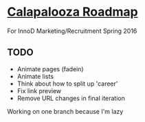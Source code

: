 # [Calapalooza Roadmap](http://calapalooza.innovativedesign.club/)

For InnoD Marketing/Recruitment Spring 2016

## TODO
* Animate pages (fadein)
* Animate lists
* Think about how to split up 'career'
* Fix link preview
* Remove URL changes in final iteration

Working on one branch because I'm lazy
